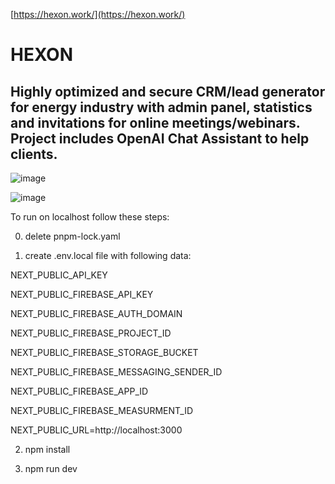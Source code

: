 [https://hexon.work/](https://hexon.work/) 

# HEXON

## Highly optimized and secure CRM/lead generator for energy industry with admin panel, statistics and invitations for online meetings/webinars. Project includes OpenAI Chat Assistant to help clients.


![image](https://github.com/user-attachments/assets/cfdd0f45-c6c9-4c6a-9f40-5ebcbc4a8c5c)

![image](https://github.com/user-attachments/assets/148b4086-35cd-43d3-9c8f-676842d05627)

To run on localhost follow these steps:

0. delete pnpm-lock.yaml

1. create .env.local file with following data:

NEXT_PUBLIC_API_KEY

NEXT_PUBLIC_FIREBASE_API_KEY

NEXT_PUBLIC_FIREBASE_AUTH_DOMAIN

NEXT_PUBLIC_FIREBASE_PROJECT_ID

NEXT_PUBLIC_FIREBASE_STORAGE_BUCKET

NEXT_PUBLIC_FIREBASE_MESSAGING_SENDER_ID

NEXT_PUBLIC_FIREBASE_APP_ID

NEXT_PUBLIC_FIREBASE_MEASURMENT_ID

NEXT_PUBLIC_URL=http://localhost:3000

2. npm install

3. npm run dev

